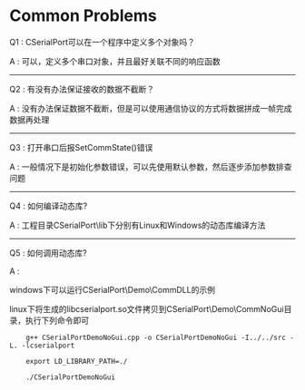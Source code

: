 # Common Problems


Q1 : CSerialPort可以在一个程序中定义多个对象吗？

A : 可以，定义多个串口对象，并且最好关联不同的响应函数

---

Q2 : 有没有办法保证接收的数据不截断？

A : 没有办法保证数据不截断，但是可以使用通信协议的方式将数据拼成一帧完成数据再处理

---

Q3 : 打开串口后报SetCommState()错误

A : 一般情况下是初始化参数错误，可以先使用默认参数，然后逐步添加参数排查问题

---

Q4 : 如何编译动态库?

A : 工程目录CSerialPort\lib下分别有Linux和Windows的动态库编译方法

---

Q5 : 如何调用动态库?

A : 

windows下可以运行CSerialPort\Demo\CommDLL的示例

linux下将生成的libcserialport.so文件拷贝到CSerialPort\Demo\CommNoGui目录，执行下列命令即可

```
    g++ CSerialPortDemoNoGui.cpp -o CSerialPortDemoNoGui -I../../src -L. -lcserialport

    export LD_LIBRARY_PATH=./

    ./CSerialPortDemoNoGui
```

